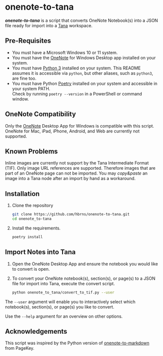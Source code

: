 # onenote-to-tana

_**onenote-to-tana**_ is a script that converts OneNote Notebook(s) into a JSON file ready for import into a [Tana](https://tana.inc/) workspace.

## Pre-Requisites

- You must have a Microsoft Windows 10 or 11 system.
- You must have the [OneNote](https://www.onenote.com/Download) for Windows Desktop app installed on your system.
- You must have [Python 3](https://www.python.org/downloads/windows/) installed on your system. This README assumes it is accessible via `python`, but other aliases, such as `python3`, are fine too.
-  You must have Python [Poetry](https://python-poetry.org/docs/#installing-with-the-official-installer) installed on your system and accessible in your system PATH.  
Check by running `poetry --version` in a PowerShell or command window.

## OneNote Compatibility

Only the [OneNote](https://www.onenote.com/download/win32/x64/en-US) Desktop App for Windows is compatible with this script.  
OneNote for Mac, iPad, iPhone, Android, and Web are currently not supported.

## Known Problems

Inline images are currently not support by the Tana Intermediate Format (TIF).
Only image URL references are supported.
Therefore images that are part of an OneNote page can not be imported.
You may _copy&paste_ an image into a Tana node after an import by hand as
a workaround.

## Installation

1. Clone the repository

    ```sh
    git clone https://github.com/hbrns/onenote-to-tana.git
    cd onenote_to-tana
    ```

2. Install the requirements.

    ```sh
    poetry install
    ```

## Import Notes into Tana

1. Open the OneNote Desktop App and ensure the notebook you would like 
   to convert is open.
2. To convert your OneNote notebook(s), section(s), or page(s) to a JSON file
   for import into Tana, execute the convert script.

    ```bash
    python onenote_to_tana/convert_to_tif.py --user
    ```

The `--user` argument will enable you to interactively select which
notebook(s), section(s), or page(s) you like to convert.

Use the `--help` argument for an overview on other options.

## Acknowledgements

This script was inspired by the Python version of
[onenote-to-markdown](https://blog.pagekey.io/onenote-to-markdown-python/)
from PageKey.
